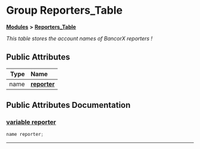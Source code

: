 
# Group Reporters\_Table


[**Modules**](modules.md)
 **>** [**Reporters\_Table**](group___reporters___table.md)



_This table stores the account names of BancorX reporters_  _!_ 














## Public Attributes

| Type | Name |
| ---: | :--- |
|  name | [**reporter**](group___reporters___table.md#variable-reporter)  <br> |










## Public Attributes Documentation


### <a href="#variable-reporter" id="variable-reporter">variable reporter </a>


```cpp
name reporter;
```



------------------------------
